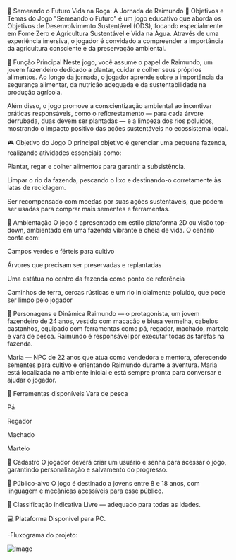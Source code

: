🌱 Semeando o Futuro
Vida na Roça: A Jornada de Raimundo
🎯 Objetivos e Temas do Jogo
"Semeando o Futuro" é um jogo educativo que aborda os Objetivos de Desenvolvimento Sustentável (ODS), focando especialmente em Fome Zero e Agricultura Sustentável e Vida na Água. Através de uma experiência imersiva, o jogador é convidado a compreender a importância da agricultura consciente e da preservação ambiental.

🌾 Função Principal
Neste jogo, você assume o papel de Raimundo, um jovem fazendeiro dedicado a plantar, cuidar e colher seus próprios alimentos. Ao longo da jornada, o jogador aprende sobre a importância da segurança alimentar, da nutrição adequada e da sustentabilidade na produção agrícola.

Além disso, o jogo promove a conscientização ambiental ao incentivar práticas responsáveis, como o reflorestamento — para cada árvore derrubada, duas devem ser plantadas — e a limpeza dos rios poluídos, mostrando o impacto positivo das ações sustentáveis no ecossistema local.

🎮 Objetivo do Jogo
O principal objetivo é gerenciar uma pequena fazenda, realizando atividades essenciais como:

Plantar, regar e colher alimentos para garantir a subsistência.

Limpar o rio da fazenda, pescando o lixo e destinando-o corretamente às latas de reciclagem.

Ser recompensado com moedas por suas ações sustentáveis, que podem ser usadas para comprar mais sementes e ferramentas.

🌄 Ambientação
O jogo é apresentado em estilo plataforma 2D ou visão top-down, ambientado em uma fazenda vibrante e cheia de vida. O cenário conta com:

Campos verdes e férteis para cultivo

Árvores que precisam ser preservadas e replantadas

Uma estátua no centro da fazenda como ponto de referência

Caminhos de terra, cercas rústicas e um rio inicialmente poluído, que pode ser limpo pelo jogador

👥 Personagens e Dinâmica
Raimundo — o protagonista, um jovem fazendeiro de 24 anos, vestido com macacão e blusa vermelha, cabelos castanhos, equipado com ferramentas como pá, regador, machado, martelo e vara de pesca. Raimundo é responsável por executar todas as tarefas na fazenda.

Maria — NPC de 22 anos que atua como vendedora e mentora, oferecendo sementes para cultivo e orientando Raimundo durante a aventura. Maria está localizada no ambiente inicial e está sempre pronta para conversar e ajudar o jogador.

🧰 Ferramentas disponíveis
Vara de pesca

Pá

Regador

Machado

Martelo

🔐 Cadastro
O jogador deverá criar um usuário e senha para acessar o jogo, garantindo personalização e salvamento do progresso.

🎯 Público-alvo
O jogo é destinado a jovens entre 8 e 18 anos, com linguagem e mecânicas acessíveis para esse público.

🔞 Classificação indicativa
Livre — adequado para todas as idades.

💻 Plataforma
Disponível para PC.


-Fluxograma do projeto:

![Image](https://github.com/user-attachments/assets/ddaa2087-f61f-4bde-af99-138fbb585ae8)
